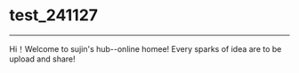 # test_241127
***
Hi！Welcome to sujin's hub--online homee!
Every sparks of idea are to be upload and share! 
